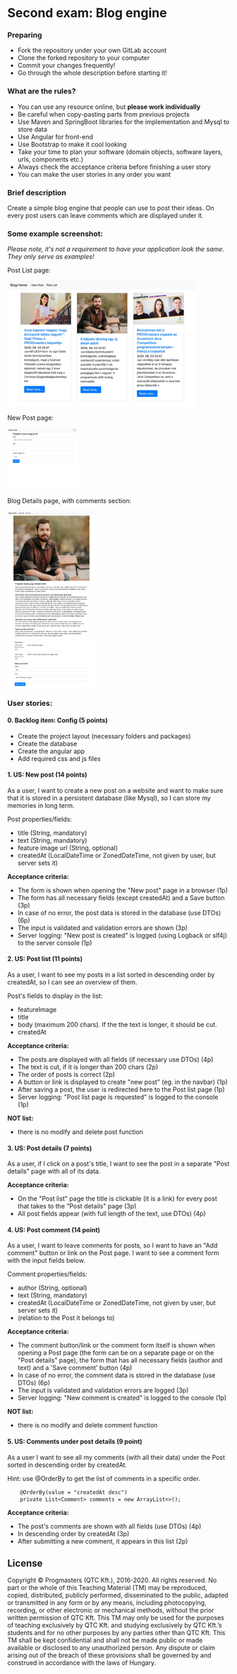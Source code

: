# Second exam: Blog engine

### Preparing

- Fork the repository under your own GitLab account
- Clone the forked repository to your computer
- Commit your changes frequently!
- Go through the whole description before starting it!

### What are the rules?

- You can use any resource online, but **please work individually**
- Be careful when copy-pasting parts from previous projects
- Use Maven and SpringBoot libraries for the implementation and Mysql to store data
- Use Angular for front-end 
- Use Bootstrap to make it cool looking
- Take your time to plan your software (domain objects, software layers, urls, components etc.)
- Always check the acceptance criteria before finishing a user story
- You can make the user stories in any order you want

### Brief description 

Create a simple blog engine that people can use to post their ideas. On every post users can leave
comments which are displayed under it. 

### Some example screenshot:

*Please note, it's not a requirement to have your application look the same. They only serve as examples!*

Post List page:

<img src="./screehshots/BlogPostList.jpg" width=430 height=286/>

New Post page:

<img src="./screehshots/NewBlogPost.jpg" width=160 height=140/>

Blog Details page, with comments section:

<img src="./screehshots/BlogDetailsPage.jpg" width=200 height=400/>

### User stories:

#### 0. Backlog item: Config (5 points)

- Create the project layout (necessary folders and packages)
- Create the database
- Create the angular app
- Add required css and js files

#### 1. US: New post (14 points)

As a user, I want to create a new post on a website and want to make sure that it is stored in a persistent database (like Mysql), 
so I can store my memories in long term. 

Post properties/fields:
- title (String, mandatory)
- text (String, mandatory)
- feature image url (String, optional)
- createdAt (LocalDateTime or ZonedDateTime, not given by user, but server sets it)
  

**Acceptance criteria:**
- The form is shown when opening the "New post" page in a browser (1p)
- The form has all necessary fields (except createdAt) and a Save button (3p)
- In case of no error, the post data is stored in the database (use DTOs) (6p) 
- The input is validated and validation errors are shown (3p)
- Server logging: "New post is created" is logged (using Logback or slf4j) to the server console (1p) 

#### 2. US: Post list (11 points)

As a user, I want to see my posts in a list sorted in descending order by createdAt, so I can see an overview of them. 

Post's fields to display in the list:
- featureImage
- title
- body (maximum 200 chars). If the the text is longer, it should be cut.
- createdAt

**Acceptance criteria:**
- The posts are displayed with all fields (if necessary use DTOs) (4p)
- The text is cut, if it is longer than 200 chars (2p)
- The order of posts is correct (2p)
- A button or link is displayed to create "new post" (eg. in the navbar) (1p) 
- After saving a post, the user is redirected here to the Post list page (1p)
- Server logging: "Post list page is requested" is logged to the console (1p) 

**NOT list:**
- there is no modify and delete post function

#### 3. US: Post details (7 points)

As a user, if I click on a post's title, I want to see the post in a separate "Post details" page with all of its data.

**Acceptance criteria:**
- On the "Post list" page the title is clickable (it is a link) for every post that takes to the "Post details" page (3p)
- All post fields appear (with full length of the text, use DTOs) (4p)
  
#### 4. US: Post comment (14 point)

As a user, I want to leave comments for posts, so I want to have an "Add comment" button or link on the Post page. 
I want to see a comment form with the input fields below. 

Comment properties/fields:
- author (String, optional)
- text (String, mandatory)
- createdAt (LocalDateTime or ZonedDateTime, not given by user, but server sets it)
- (relation to the Post it belongs to) 

**Acceptance criteria:**
- The comment button/link or the comment form itself is shown when opening a Post page (the form can be on a separate page or on the "Post details" page),
the form that has all necessary fields (author and text) and a 'Save comment' button (4p)
- In case of no error, the comment data is stored in the database (use DTOs) (6p)
- The input is validated and validation errors are logged (3p)
- Server logging: "New comment is created" is logged to the console (1p) 
  

**NOT list:**
- there is no modify and delete comment function

#### 5. US: Comments under post details (9 point)

As a user I want to see all my comments (with all their data) under the Post sorted in descending order by createdAt.

Hint: use @OrderBy to get the list of comments in a specific order. 
 ```` 
     @OrderBy(value = "createdAt desc")
     private List<Comment> comments = new ArrayList<>();
 ````

**Acceptance criteria:**
- The post's comments are shown with all fields (use DTOs) (4p)
- In descending order by createdAt (3p)
- After submitting a new comment, it appears in this list (2p)


## License 
Copyright © Progmasters (QTC Kft.), 2016-2020.
All rights reserved. No part or the whole of this Teaching Material (TM) may be reproduced, copied, distributed, publicly performed, disseminated to the public, adapted or transmitted in any form or by any means, including photocopying, recording, or other electronic or mechanical methods, without the prior written permission of QTC Kft. This TM may only be used for the purposes of teaching exclusively by QTC Kft. and studying exclusively by QTC Kft.’s students and for no other purposes by any parties other than QTC Kft.
This TM shall be kept confidential and shall not be made public or made available or disclosed to any unauthorized person.
Any dispute or claim arising out of the breach of these provisions shall be governed by and construed in accordance with the laws of Hungary. 
